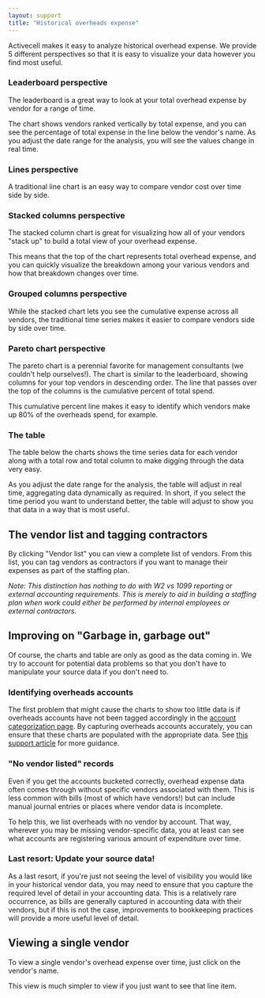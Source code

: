 ```yaml
---
layout: support
title: "Historical overheads expense"
---
```


Activecell makes it easy to analyze historical overhead expense. We provide 5 different perspectives so that it is easy to visualize your data however you find most useful.

### Leaderboard perspective

The leaderboard is a great way to look at your total overhead expense by vendor for a range of time.

<!-- screenshot -->

The chart shows vendors ranked vertically by total expense, and you can see the percentage of total expense in the line below the vendor's name. As you adjust the date range for the analysis, you will see the values change in real time.

### Lines perspective

<!-- screenshot -->

A traditional line chart is an easy way to compare vendor cost over time side by side.

### Stacked columns perspective

The stacked column chart is great for visualizing how all of your vendors "stack up" to build a total view of your overhead expense.

<!-- screenshot -->

This means that the top of the chart represents total overhead expense, and you can quickly visualize the breakdown among your various vendors and how that breakdown changes over time.

### Grouped columns perspective

<!-- screenshot -->

While the stacked chart lets you see the cumulative expense across all vendors, the traditional time series makes it easier to compare vendors side by side over time.

### Pareto chart perspective

The pareto chart is a perennial favorite for management consultants (we couldn't help ourselves!). The chart is similar to the leaderboard, showing columns for your top vendors in descending order. The line that passes over the top of the columns is the cumulative percent of total spend.

<!-- screenshot -->

This cumulative percent line makes it easy to identify which vendors make up 80% of the overheads spend, for example.

### The table

The table below the charts shows the time series data for each vendor along with a total row and total column to make digging through the data very easy.

<!-- screenshot -->

As you adjust the date range for the analysis, the table will adjust in real time, aggregating data dynamically as required. In short, if you select the time period you want to understand better, the table will adjust to show you that data in a way that is most useful.

## The vendor list and tagging contractors

By clicking "Vendor list" you can view a complete list of vendors. From this list, you can tag vendors as contractors if you want to manage their expenses as part of the staffing plan.

<!-- screenshot -->

_Note: This distinction has nothing to do with W2 vs 1099 reporting or external accounting requirements. This is merely to aid in building a staffing plan when work could either be performed by internal employees or external contractors._

## Improving on "Garbage in, garbage out"

Of course, the charts and table are only as good as the data coming in. We try to account for potential data problems so that you don't have to manipulate your source data if you don't need to.

### Identifying overheads accounts

The first problem that might cause the charts to show too little data is if overheads accounts have not been tagged accordingly in the [account categorization page](#settings/accounts). By capturing overheads accounts accurately, you can ensure that these charts are populated with the appropriate data. See [this support article]() for more guidance.

### "No vendor listed" records

Even if you get the accounts bucketed correctly, overhead expense data often comes through without specific vendors associated with them. This is less common with bills (most of which have vendors!) but can include manual journal entries or places where vendor data is incomplete.

<!-- screenshot -->

To help this, we list overheads with no vendor by account. That way, wherever you may be missing vendor-specific data, you at least can see what accounts are registering various amount of expenditure over time.

### Last resort: Update your source data!

As a last resort, if you're just not seeing the level of visibility you would like in your historical vendor data, you may need to ensure that you capture the required level of detail in your accounting data. This is a relatively rare occurrence, as bills are generally captured in accounting data with their vendors, but if this is not the case, improvements to bookkeeping practices will provide a more useful level of detail.

## Viewing a single vendor

To view a single vendor's overhead expense over time, just click on the vendor's name.

<!-- screenshot -->

This view is much simpler to view if you just want to see that line item.